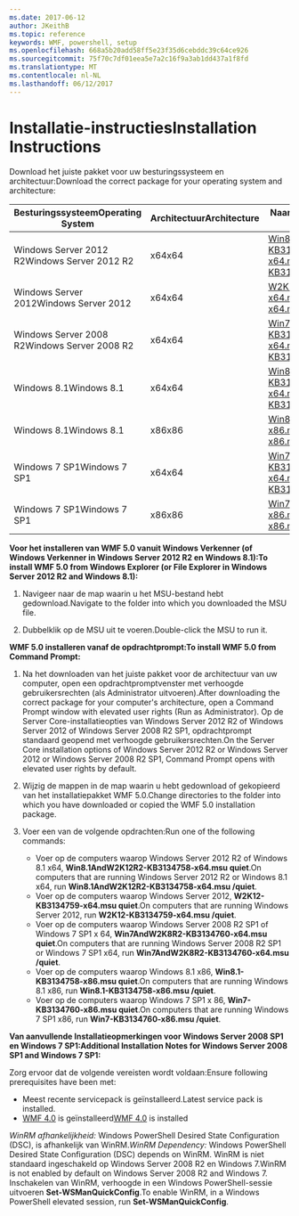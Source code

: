 ```yaml
---
ms.date: 2017-06-12
author: JKeithB
ms.topic: reference
keywords: WMF, powershell, setup
ms.openlocfilehash: 668a5b20add58ff5e23f35d6cebddc39c64ce926
ms.sourcegitcommit: 75f70c7df01eea5e7a2c16f9a3ab1dd437a1f8fd
ms.translationtype: MT
ms.contentlocale: nl-NL
ms.lasthandoff: 06/12/2017
---
```

# <a name="installation-instructions"></a><span data-ttu-id="074f9-102">Installatie-instructies</span><span class="sxs-lookup"><span data-stu-id="074f9-102">Installation Instructions</span></span>

<span data-ttu-id="074f9-103">Download het juiste pakket voor uw besturingssysteem en architectuur:</span><span class="sxs-lookup"><span data-stu-id="074f9-103">Download the correct package for your operating system and architecture:</span></span>

| <span data-ttu-id="074f9-104">Besturingssysteem</span><span class="sxs-lookup"><span data-stu-id="074f9-104">Operating System</span></span>       | <span data-ttu-id="074f9-105">Architectuur</span><span class="sxs-lookup"><span data-stu-id="074f9-105">Architecture</span></span> | <span data-ttu-id="074f9-106">Naam van het pakket</span><span class="sxs-lookup"><span data-stu-id="074f9-106">Package Name</span></span>              | 
|------------------------|--------------|---------------------------| 
| <span data-ttu-id="074f9-107">Windows Server 2012 R2</span><span class="sxs-lookup"><span data-stu-id="074f9-107">Windows Server 2012 R2</span></span> | <span data-ttu-id="074f9-108">x64</span><span class="sxs-lookup"><span data-stu-id="074f9-108">x64</span></span>      | [<span data-ttu-id="074f9-109">Win8.1AndW2K12R2-KB3134758-x64.msu</span><span class="sxs-lookup"><span data-stu-id="074f9-109">Win8.1AndW2K12R2-KB3134758-x64.msu</span></span>](http://go.microsoft.com/fwlink/?LinkId=717507) | 
| <span data-ttu-id="074f9-110">Windows Server 2012</span><span class="sxs-lookup"><span data-stu-id="074f9-110">Windows Server 2012</span></span>    | <span data-ttu-id="074f9-111">x64</span><span class="sxs-lookup"><span data-stu-id="074f9-111">x64</span></span>      | [<span data-ttu-id="074f9-112">W2K12-KB3134759-x64.msu</span><span class="sxs-lookup"><span data-stu-id="074f9-112">W2K12-KB3134759-x64.msu</span></span>](http://go.microsoft.com/fwlink/?LinkId=717506) | 
| <span data-ttu-id="074f9-113">Windows Server 2008 R2</span><span class="sxs-lookup"><span data-stu-id="074f9-113">Windows Server 2008 R2</span></span> | <span data-ttu-id="074f9-114">x64</span><span class="sxs-lookup"><span data-stu-id="074f9-114">x64</span></span>      | [<span data-ttu-id="074f9-115">Win7AndW2K8R2-KB3134760-x64.msu</span><span class="sxs-lookup"><span data-stu-id="074f9-115">Win7AndW2K8R2-KB3134760-x64.msu</span></span>](http://go.microsoft.com/fwlink/?LinkId=717504) |
| <span data-ttu-id="074f9-116">Windows 8.1</span><span class="sxs-lookup"><span data-stu-id="074f9-116">Windows 8.1</span></span>            | <span data-ttu-id="074f9-117">x64</span><span class="sxs-lookup"><span data-stu-id="074f9-117">x64</span></span>          | [<span data-ttu-id="074f9-118">Win8.1AndW2K12R2-KB3134758-x64.msu</span><span class="sxs-lookup"><span data-stu-id="074f9-118">Win8.1AndW2K12R2-KB3134758-x64.msu</span></span>](http://go.microsoft.com/fwlink/?LinkId=717507) |
| <span data-ttu-id="074f9-119">Windows 8.1</span><span class="sxs-lookup"><span data-stu-id="074f9-119">Windows 8.1</span></span>            | <span data-ttu-id="074f9-120">x86</span><span class="sxs-lookup"><span data-stu-id="074f9-120">x86</span></span>          | [<span data-ttu-id="074f9-121">Win8.1-KB3134758-x86.msu</span><span class="sxs-lookup"><span data-stu-id="074f9-121">Win8.1-KB3134758-x86.msu</span></span>](http://go.microsoft.com/fwlink/?LinkID=717963) |
| <span data-ttu-id="074f9-122">Windows 7 SP1</span><span class="sxs-lookup"><span data-stu-id="074f9-122">Windows 7 SP1</span></span>          | <span data-ttu-id="074f9-123">x64</span><span class="sxs-lookup"><span data-stu-id="074f9-123">x64</span></span>          | [<span data-ttu-id="074f9-124">Win7AndW2K8R2-KB3134760-x64.msu</span><span class="sxs-lookup"><span data-stu-id="074f9-124">Win7AndW2K8R2-KB3134760-x64.msu</span></span>](http://go.microsoft.com/fwlink/?LinkId=717504) |
| <span data-ttu-id="074f9-125">Windows 7 SP1</span><span class="sxs-lookup"><span data-stu-id="074f9-125">Windows 7 SP1</span></span>          | <span data-ttu-id="074f9-126">x86</span><span class="sxs-lookup"><span data-stu-id="074f9-126">x86</span></span>          | [<span data-ttu-id="074f9-127">Win7-KB3134760-x86.msu</span><span class="sxs-lookup"><span data-stu-id="074f9-127">Win7-KB3134760-x86.msu</span></span>](http://go.microsoft.com/fwlink/?LinkID=717962) |


<span data-ttu-id="074f9-128">**Voor het installeren van WMF 5.0 vanuit Windows Verkenner (of Windows Verkenner in Windows Server 2012 R2 en Windows 8.1):**</span><span class="sxs-lookup"><span data-stu-id="074f9-128">**To install WMF 5.0 from Windows Explorer (or File Explorer in Windows Server 2012 R2 and Windows 8.1):**</span></span>

1. <span data-ttu-id="074f9-129">Navigeer naar de map waarin u het MSU-bestand hebt gedownload.</span><span class="sxs-lookup"><span data-stu-id="074f9-129">Navigate to the folder into which you downloaded the MSU file.</span></span>

2. <span data-ttu-id="074f9-130">Dubbelklik op de MSU uit te voeren.</span><span class="sxs-lookup"><span data-stu-id="074f9-130">Double-click the MSU to run it.</span></span>

<span data-ttu-id="074f9-131">**WMF 5.0 installeren vanaf de opdrachtprompt:**</span><span class="sxs-lookup"><span data-stu-id="074f9-131">**To install WMF 5.0 from Command Prompt:**</span></span> 

1. <span data-ttu-id="074f9-132">Na het downloaden van het juiste pakket voor de architectuur van uw computer, open een opdrachtpromptvenster met verhoogde gebruikersrechten (als Administrator uitvoeren).</span><span class="sxs-lookup"><span data-stu-id="074f9-132">After downloading the correct package for your computer's architecture, open a Command Prompt window with elevated user rights (Run as Administrator).</span></span> <span data-ttu-id="074f9-133">Op de Server Core-installatieopties van Windows Server 2012 R2 of Windows Server 2012 of Windows Server 2008 R2 SP1, opdrachtprompt standaard geopend met verhoogde gebruikersrechten.</span><span class="sxs-lookup"><span data-stu-id="074f9-133">On the Server Core installation options of Windows Server 2012 R2 or Windows Server 2012 or Windows Server 2008 R2 SP1, Command Prompt opens with elevated user rights by default.</span></span>

2. <span data-ttu-id="074f9-134">Wijzig de mappen in de map waarin u hebt gedownload of gekopieerd van het installatiepakket WMF 5.0.</span><span class="sxs-lookup"><span data-stu-id="074f9-134">Change directories to the folder into which you have downloaded or copied the WMF 5.0 installation package.</span></span>

3. <span data-ttu-id="074f9-135">Voer een van de volgende opdrachten:</span><span class="sxs-lookup"><span data-stu-id="074f9-135">Run one of the following commands:</span></span>
    - <span data-ttu-id="074f9-136">Voer op de computers waarop Windows Server 2012 R2 of Windows 8.1 x64, **Win8.1AndW2K12R2-KB3134758-x64.msu quiet**.</span><span class="sxs-lookup"><span data-stu-id="074f9-136">On computers that are running Windows Server 2012 R2 or Windows 8.1 x64, run **Win8.1AndW2K12R2-KB3134758-x64.msu /quiet**.</span></span>
    - <span data-ttu-id="074f9-137">Voer op de computers waarop Windows Server 2012, **W2K12-KB3134759-x64.msu quiet**.</span><span class="sxs-lookup"><span data-stu-id="074f9-137">On computers that are running Windows Server 2012, run **W2K12-KB3134759-x64.msu /quiet**.</span></span>
    - <span data-ttu-id="074f9-138">Voer op de computers waarop Windows Server 2008 R2 SP1 of Windows 7 SP1 x 64, **Win7AndW2K8R2-KB3134760-x64.msu quiet**.</span><span class="sxs-lookup"><span data-stu-id="074f9-138">On computers that are running Windows Server 2008 R2 SP1 or Windows 7 SP1 x64, run **Win7AndW2K8R2-KB3134760-x64.msu /quiet**.</span></span>
    - <span data-ttu-id="074f9-139">Voer op de computers waarop Windows 8.1 x86, **Win8.1-KB3134758-x86.msu quiet**.</span><span class="sxs-lookup"><span data-stu-id="074f9-139">On computers that are running Windows 8.1 x86, run **Win8.1-KB3134758-x86.msu /quiet**.</span></span>
    - <span data-ttu-id="074f9-140">Voer op de computers waarop Windows 7 SP1 x 86, **Win7-KB3134760-x86.msu quiet**.</span><span class="sxs-lookup"><span data-stu-id="074f9-140">On computers that are running Windows 7 SP1 x86, run **Win7-KB3134760-x86.msu /quiet**.</span></span>

<span data-ttu-id="074f9-141">**Van aanvullende Installatieopmerkingen voor Windows Server 2008 SP1 en Windows 7 SP1:**</span><span class="sxs-lookup"><span data-stu-id="074f9-141">**Additional Installation Notes for Windows Server 2008 SP1 and Windows 7 SP1:**</span></span>

<span data-ttu-id="074f9-142">Zorg ervoor dat de volgende vereisten wordt voldaan:</span><span class="sxs-lookup"><span data-stu-id="074f9-142">Ensure following prerequisites have been met:</span></span>
- <span data-ttu-id="074f9-143">Meest recente servicepack is geïnstalleerd.</span><span class="sxs-lookup"><span data-stu-id="074f9-143">Latest service pack is installed.</span></span>
- <span data-ttu-id="074f9-144">[WMF 4.0](http://www.microsoft.com/en-us/download/details.aspx?id=40855) is geïnstalleerd</span><span class="sxs-lookup"><span data-stu-id="074f9-144">[WMF 4.0](http://www.microsoft.com/en-us/download/details.aspx?id=40855) is installed</span></span>

<span data-ttu-id="074f9-145">*WinRM afhankelijkheid:* Windows PowerShell Desired State Configuration (DSC), is afhankelijk van WinRM.</span><span class="sxs-lookup"><span data-stu-id="074f9-145">*WinRM Dependency:* Windows PowerShell Desired State Configuration (DSC) depends on WinRM.</span></span> <span data-ttu-id="074f9-146">WinRM is niet standaard ingeschakeld op Windows Server 2008 R2 en Windows 7.</span><span class="sxs-lookup"><span data-stu-id="074f9-146">WinRM is not enabled by default on Windows Server 2008 R2 and Windows 7.</span></span> <span data-ttu-id="074f9-147">Inschakelen van WinRM, verhoogde in een Windows PowerShell-sessie uitvoeren **Set-WSManQuickConfig**.</span><span class="sxs-lookup"><span data-stu-id="074f9-147">To enable WinRM, in a Windows PowerShell elevated session, run **Set-WSManQuickConfig**.</span></span>


